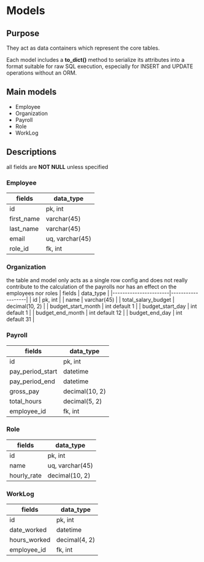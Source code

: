 # Models

## Purpose
They act as data containers which represent the core tables.

Each model includes a **to_dict()** method to serialize its attributes into a format suitable for raw SQL execution, especially for INSERT and UPDATE operations without an ORM.

## Main models
- Employee
- Organization
- Payroll
- Role
- WorkLog

## Descriptions
all fields are **NOT NULL** unless specified

### Employee
| fields        | data_type         |
|---------------|-------------------|
| id            | pk, int           |
| first_name    | varchar(45)       |
| last_name     | varchar(45)       |
| email         | uq, varchar(45)   |
| role_id       | fk, int           |

### Organization
the table and model only acts as a single row config and does not really contribute to the
calculation of the payrolls nor has an effect on the employees nor roles
| fields                | data_type         |
|-----------------------|-------------------|
| id                    | pk, int           |
| name                  | varchar(45)       |
| total_salary_budget   | decimal(10, 2)    |
| budget_start_month    | int default 1     |
| budget_start_day      | int default 1     |
| budget_end_month      | int default 12    |
| budget_end_day        | int default 31    |

### Payroll
| fields            | data_type         |
|-------------------|-------------------|
| id                | pk, int           |
| pay_period_start  | datetime          |
| pay_period_end    | datetime          |
| gross_pay         | decimal(10, 2)    |
| total_hours       | decimal(5, 2)     |
| employee_id       | fk, int           |

### Role
| fields        | data_type         |
|---------------|-------------------|
| id            | pk, int           |
| name          | uq, varchar(45)   |
| hourly_rate   | decimal(10, 2)    |

### WorkLog
| fields        | data_type     |
|---------------|---------------|
| id            | pk, int       |
| date_worked   | datetime      |
| hours_worked  | decimal(4, 2) |
| employee_id   | fk, int       |